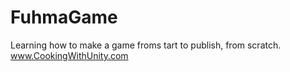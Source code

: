 FuhmaGame
=========

Learning how to make a game froms tart to publish, from scratch. www.CookingWithUnity.com
